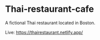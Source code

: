 # Thai-restaurant-cafe

A fictional Thai restaurant located in Boston.

Live: https://thairestaurant.netlify.app/
